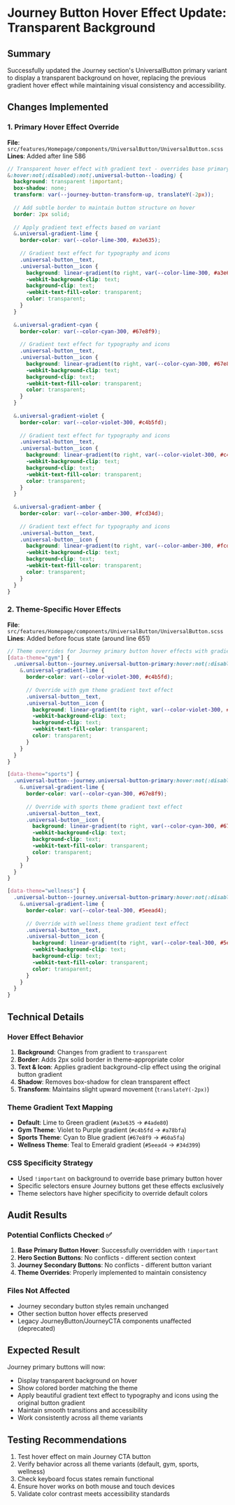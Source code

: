 # Journey Button Hover Effect Update: Transparent Background

## Summary
Successfully updated the Journey section's UniversalButton primary variant to display a transparent background on hover, replacing the previous gradient hover effect while maintaining visual consistency and accessibility.

## Changes Implemented

### 1. Primary Hover Effect Override
**File**: `src/features/Homepage/components/UniversalButton/UniversalButton.scss`
**Lines**: Added after line 586

```scss
// Transparent hover effect with gradient text - overrides base primary button hover
&:hover:not(:disabled):not(.universal-button--loading) {
  background: transparent !important;
  box-shadow: none;
  transform: var(--journey-button-transform-up, translateY(-2px));
  
  // Add subtle border to maintain button structure on hover
  border: 2px solid;
  
  // Apply gradient text effects based on variant
  &.universal-gradient-lime {
    border-color: var(--color-lime-300, #a3e635);
    
    // Gradient text effect for typography and icons
    .universal-button__text,
    .universal-button__icon {
      background: linear-gradient(to right, var(--color-lime-300, #a3e635), var(--color-green-400, #4ade80));
      -webkit-background-clip: text;
      background-clip: text;
      -webkit-text-fill-color: transparent;
      color: transparent;
    }
  }
  
  &.universal-gradient-cyan {
    border-color: var(--color-cyan-300, #67e8f9);
    
    // Gradient text effect for typography and icons
    .universal-button__text,
    .universal-button__icon {
      background: linear-gradient(to right, var(--color-cyan-300, #67e8f9), var(--color-blue-400, #60a5fa));
      -webkit-background-clip: text;
      background-clip: text;
      -webkit-text-fill-color: transparent;
      color: transparent;
    }
  }
  
  &.universal-gradient-violet {
    border-color: var(--color-violet-300, #c4b5fd);
    
    // Gradient text effect for typography and icons
    .universal-button__text,
    .universal-button__icon {
      background: linear-gradient(to right, var(--color-violet-300, #c4b5fd), var(--color-purple-400, #a78bfa));
      -webkit-background-clip: text;
      background-clip: text;
      -webkit-text-fill-color: transparent;
      color: transparent;
    }
  }
  
  &.universal-gradient-amber {
    border-color: var(--color-amber-300, #fcd34d);
    
    // Gradient text effect for typography and icons
    .universal-button__text,
    .universal-button__icon {
      background: linear-gradient(to right, var(--color-amber-300, #fcd34d), var(--color-orange-400, #fb923c));
      -webkit-background-clip: text;
      background-clip: text;
      -webkit-text-fill-color: transparent;
      color: transparent;
    }
  }
}
```

### 2. Theme-Specific Hover Effects
**File**: `src/features/Homepage/components/UniversalButton/UniversalButton.scss`
**Lines**: Added before focus state (around line 651)

```scss
// Theme overrides for Journey primary button hover effects with gradient text
[data-theme="gym"] {
  .universal-button--journey.universal-button-primary:hover:not(:disabled):not(.universal-button--loading) {
    &.universal-gradient-lime {
      border-color: var(--color-violet-300, #c4b5fd);
      
      // Override with gym theme gradient text effect
      .universal-button__text,
      .universal-button__icon {
        background: linear-gradient(to right, var(--color-violet-300, #c4b5fd), var(--color-purple-400, #a78bfa));
        -webkit-background-clip: text;
        background-clip: text;
        -webkit-text-fill-color: transparent;
        color: transparent;
      }
    }
  }
}

[data-theme="sports"] {
  .universal-button--journey.universal-button-primary:hover:not(:disabled):not(.universal-button--loading) {
    &.universal-gradient-lime {
      border-color: var(--color-cyan-300, #67e8f9);
      
      // Override with sports theme gradient text effect
      .universal-button__text,
      .universal-button__icon {
        background: linear-gradient(to right, var(--color-cyan-300, #67e8f9), var(--color-blue-400, #60a5fa));
        -webkit-background-clip: text;
        background-clip: text;
        -webkit-text-fill-color: transparent;
        color: transparent;
      }
    }
  }
}

[data-theme="wellness"] {
  .universal-button--journey.universal-button-primary:hover:not(:disabled):not(.universal-button--loading) {
    &.universal-gradient-lime {
      border-color: var(--color-teal-300, #5eead4);
      
      // Override with wellness theme gradient text effect
      .universal-button__text,
      .universal-button__icon {
        background: linear-gradient(to right, var(--color-teal-300, #5eead4), var(--color-emerald-400, #34d399));
        -webkit-background-clip: text;
        background-clip: text;
        -webkit-text-fill-color: transparent;
        color: transparent;
      }
    }
  }
}
```

## Technical Details

### Hover Effect Behavior
1. **Background**: Changes from gradient to `transparent`
2. **Border**: Adds 2px solid border in theme-appropriate color
3. **Text & Icon**: Applies gradient background-clip effect using the original button gradient
4. **Shadow**: Removes box-shadow for clean transparent effect
5. **Transform**: Maintains slight upward movement (`translateY(-2px)`)

### Theme Gradient Text Mapping
- **Default**: Lime to Green gradient (`#a3e635` → `#4ade80`)
- **Gym Theme**: Violet to Purple gradient (`#c4b5fd` → `#a78bfa`)  
- **Sports Theme**: Cyan to Blue gradient (`#67e8f9` → `#60a5fa`)
- **Wellness Theme**: Teal to Emerald gradient (`#5eead4` → `#34d399`)

### CSS Specificity Strategy
- Used `!important` on background to override base primary button hover
- Specific selectors ensure Journey buttons get these effects exclusively
- Theme selectors have higher specificity to override default colors

## Audit Results

### Potential Conflicts Checked ✅
1. **Base Primary Button Hover**: Successfully overridden with `!important`
2. **Hero Section Buttons**: No conflicts - different section context
3. **Journey Secondary Buttons**: No conflicts - different button variant
4. **Theme Overrides**: Properly implemented to maintain consistency

### Files Not Affected
- Journey secondary button styles remain unchanged
- Other section button hover effects preserved
- Legacy JourneyButton/JourneyCTA components unaffected (deprecated)

## Expected Result
Journey primary buttons will now:
- Display transparent background on hover
- Show colored border matching the theme
- Apply beautiful gradient text effect to typography and icons using the original button gradient
- Maintain smooth transitions and accessibility
- Work consistently across all theme variants

## Testing Recommendations
1. Test hover effect on main Journey CTA button
2. Verify behavior across all theme variants (default, gym, sports, wellness)
3. Check keyboard focus states remain functional
4. Ensure hover works on both mouse and touch devices
5. Validate color contrast meets accessibility standards 